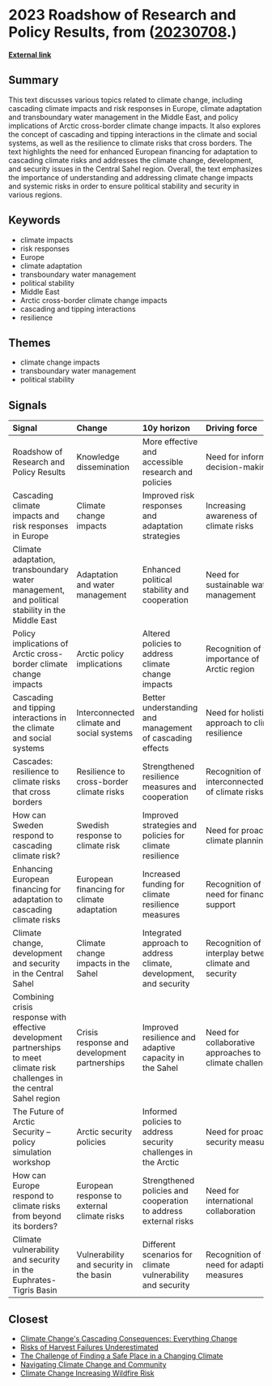 # __2023 Roadshow of Research and Policy Results__, from ([20230708](https://kghosh.substack.com/p/20230708).)

__[External link](https://www.cascades.eu/?utm_source=substack&utm_medium=email)__



## Summary

This text discusses various topics related to climate change, including cascading climate impacts and risk responses in Europe, climate adaptation and transboundary water management in the Middle East, and policy implications of Arctic cross-border climate change impacts. It also explores the concept of cascading and tipping interactions in the climate and social systems, as well as the resilience to climate risks that cross borders. The text highlights the need for enhanced European financing for adaptation to cascading climate risks and addresses the climate change, development, and security issues in the Central Sahel region. Overall, the text emphasizes the importance of understanding and addressing climate change impacts and systemic risks in order to ensure political stability and security in various regions.

## Keywords

* climate impacts
* risk responses
* Europe
* climate adaptation
* transboundary water management
* political stability
* Middle East
* Arctic cross-border climate change impacts
* cascading and tipping interactions
* resilience

## Themes

* climate change impacts
* transboundary water management
* political stability

## Signals

| Signal                                                                                                                        | Change                                       | 10y horizon                                                       | Driving force                                             |
|:------------------------------------------------------------------------------------------------------------------------------|:---------------------------------------------|:------------------------------------------------------------------|:----------------------------------------------------------|
| Roadshow of Research and Policy Results                                                                                       | Knowledge dissemination                      | More effective and accessible research and policies               | Need for informed decision-making                         |
| Cascading climate impacts and risk responses in Europe                                                                        | Climate change impacts                       | Improved risk responses and adaptation strategies                 | Increasing awareness of climate risks                     |
| Climate adaptation, transboundary water management, and political stability in the Middle East                                | Adaptation and water management              | Enhanced political stability and cooperation                      | Need for sustainable water management                     |
| Policy implications of Arctic cross-border climate change impacts                                                             | Arctic policy implications                   | Altered policies to address climate change impacts                | Recognition of the importance of Arctic region            |
| Cascading and tipping interactions in the climate and social systems                                                          | Interconnected climate and social systems    | Better understanding and management of cascading effects          | Need for holistic approach to climate resilience          |
| Cascades: resilience to climate risks that cross borders                                                                      | Resilience to cross-border climate risks     | Strengthened resilience measures and cooperation                  | Recognition of the interconnectedness of climate risks    |
| How can Sweden respond to cascading climate risk?                                                                             | Swedish response to climate risk             | Improved strategies and policies for climate resilience           | Need for proactive climate planning                       |
| Enhancing European financing for adaptation to cascading climate risks                                                        | European financing for climate adaptation    | Increased funding for climate resilience measures                 | Recognition of the need for financial support             |
| Climate change, development and security in the Central Sahel                                                                 | Climate change impacts in the Sahel          | Integrated approach to address climate, development, and security | Recognition of the interplay between climate and security |
| Combining crisis response with effective development partnerships to meet climate risk challenges in the central Sahel region | Crisis response and development partnerships | Improved resilience and adaptive capacity in the Sahel            | Need for collaborative approaches to climate challenges   |
| The Future of Arctic Security – policy simulation workshop                                                                    | Arctic security policies                     | Informed policies to address security challenges in the Arctic    | Need for proactive security measures                      |
| How can Europe respond to climate risks from beyond its borders?                                                              | European response to external climate risks  | Strengthened policies and cooperation to address external risks   | Need for international collaboration                      |
| Climate vulnerability and security in the Euphrates-Tigris Basin                                                              | Vulnerability and security in the basin      | Different scenarios for climate vulnerability and security        | Recognition of the need for adaptive measures             |

## Closest

* [Climate Change's Cascading Consequences: Everything Change](7f30f2f7549b14f00211791717a8a342)
* [Risks of Harvest Failures Underestimated](9bebaea9ed2c74b635c7ffbedc039556)
* [The Challenge of Finding a Safe Place in a Changing Climate](efa36dc9bd5ddc890866d4ab1e68e71f)
* [Navigating Climate Change and Community](d1e5dc8cd0f7c34dede43f5429dded3d)
* [Climate Change Increasing Wildfire Risk](685e1aa9e1db8a94a4bb04cd27a1db86)